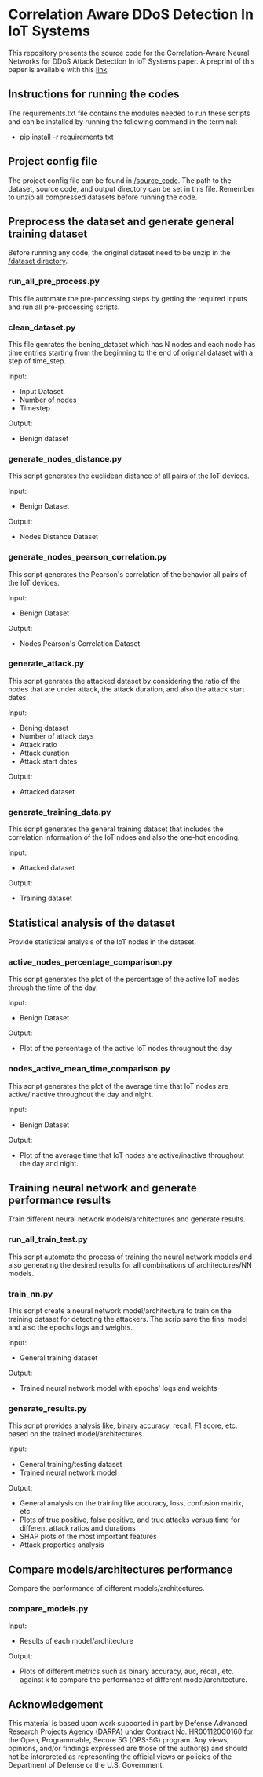 # Correlation Aware DDoS Detection In IoT Systems

This repository presents the source code for the Correlation-Aware Neural Networks for DDoS Attack Detection In IoT Systems paper.
A preprint of this paper is available with this [link](https://arxiv.org/abs/2302.07982).

## Instructions for running the codes

The requirements.txt file contains the modules needed to run these scripts and can be installed by running the following command in the terminal:
* pip install -r requirements.txt

## Project config file

The project config file can be found in [/source_code](https://github.com/ANRGUSC/correlation_aware_ddos_iot/tree/main/source_code). The path to the dataset, source code, and output directory can be set in this file. Remember to unzip all compressed datasets before running the code.

## Preprocess the dataset and generate general training dataset

Before running any code, the original dataset need to be unzip in the [/dataset directory](https://github.com/ANRGUSC/correlation_aware_ddos_iot/tree/main/dataset). 

### run_all_pre_process.py

This file automate the pre-processing steps by getting the required inputs and run all pre-processing scripts.

### clean_dataset.py

This file genrates the bening_dataset which has N nodes and each node has time entries starting from the beginning to the end of original dataset with a step of time_step.

Input:
- Input Dataset
- Number of nodes
- Timestep

Output:
- Benign dataset

### generate_nodes_distance.py

This script generates the euclidean distance of all pairs of the IoT devices.

Input:
- Benign Dataset

Output:
- Nodes Distance Dataset

### generate_nodes_pearson_correlation.py

This script generates the Pearson's correlation of the behavior all pairs of the IoT devices.

Input:
- Benign Dataset

Output:
- Nodes Pearson's Correlation Dataset

### generate_attack.py

This script genrates the attacked dataset by considering the ratio of the nodes that are under attack, the attack duration, and also the attack start dates.

Input:
- Bening dataset
- Number of attack days
- Attack ratio
- Attack duration
- Attack start dates

Output:
- Attacked dataset

### generate_training_data.py

This script generates the general training dataset that includes the correlation information of the IoT ndoes and also the one-hot encoding.

Input:
- Attacked dataset

Output:
- Training dataset

## Statistical analysis of the dataset

Provide statistical analysis of the IoT nodes in the dataset. 

### active_nodes_percentage_comparison.py

This script generates the plot of the percentage of the active IoT nodes through the time of the day.

Input:
- Benign Dataset

Output:
- Plot of the percentage of the active IoT nodes throughout the day

### nodes_active_mean_time_comparison.py

This script generates the plot of the average time that IoT nodes are active/inactive throughout the day and night.

Input:
- Benign Dataset

Output:
- Plot of the average time that IoT nodes are active/inactive throughout the day and night.


## Training neural network and generate performance results

Train different neural network models/architectures and generate results.

### run_all_train_test.py

This script automate the process of training the neural network models and also generating the desired results for all combinations of architectures/NN models. 

### train_nn.py

This script create a neural network model/architecture to train on the training dataset for detecting the attackers. The scrip save the final model and also the epochs logs and weights.

Input:
- General training dataset

Output:
- Trained neural network model with epochs' logs and weights


### generate_results.py

This script provides analysis like, binary accuracy, recall, F1 score, etc. based on the trained model/architectures.

Input:
- General training/testing dataset
- Trained neural network model

Output:
- General analysis on the training like accuracy, loss, confusion matrix, etc.
- Plots of true positive, false positive, and true attacks versus time for different attack ratios and durations
- SHAP plots of the most important features
- Attack properties analysis

## Compare models/architectures performance

Compare the performance of different models/architectures.

### compare_models.py

Input:
- Results of each model/architecture

Output:
- Plots of different metrics such as binary accuracy, auc, recall, etc. against k to compare the performance of different model/architecture.


## Acknowledgement

   This material is based upon work supported in part by Defense Advanced Research Projects Agency (DARPA) under Contract No. HR001120C0160 for the Open, Programmable, Secure 5G (OPS-5G) program. Any views, opinions, and/or findings expressed are those of the author(s) and should not be interpreted as representing the official views or policies of the Department of Defense or the U.S. Government. 



